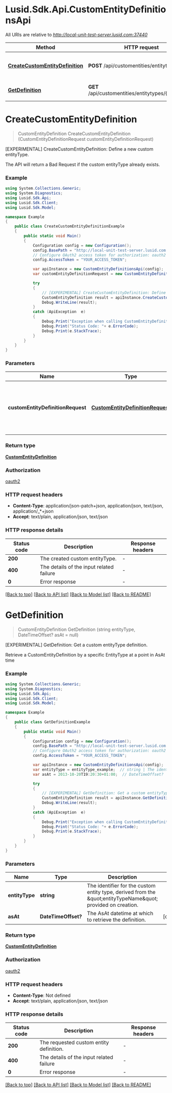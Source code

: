 # Lusid.Sdk.Api.CustomEntityDefinitionsApi

All URIs are relative to *http://local-unit-test-server.lusid.com:37440*

Method | HTTP request | Description
------------- | ------------- | -------------
[**CreateCustomEntityDefinition**](CustomEntityDefinitionsApi.md#createcustomentitydefinition) | **POST** /api/customentities/entitytypes | [EXPERIMENTAL] CreateCustomEntityDefinition: Define a new custom entityType.
[**GetDefinition**](CustomEntityDefinitionsApi.md#getdefinition) | **GET** /api/customentities/entitytypes/{entityType} | [EXPERIMENTAL] GetDefinition: Get a custom entityType definition.


<a name="createcustomentitydefinition"></a>
# **CreateCustomEntityDefinition**
> CustomEntityDefinition CreateCustomEntityDefinition (CustomEntityDefinitionRequest customEntityDefinitionRequest)

[EXPERIMENTAL] CreateCustomEntityDefinition: Define a new custom entityType.

The API will return a Bad Request if the custom entityType already exists.

### Example
```csharp
using System.Collections.Generic;
using System.Diagnostics;
using Lusid.Sdk.Api;
using Lusid.Sdk.Client;
using Lusid.Sdk.Model;

namespace Example
{
    public class CreateCustomEntityDefinitionExample
    {
        public static void Main()
        {
            Configuration config = new Configuration();
            config.BasePath = "http://local-unit-test-server.lusid.com:37440";
            // Configure OAuth2 access token for authorization: oauth2
            config.AccessToken = "YOUR_ACCESS_TOKEN";

            var apiInstance = new CustomEntityDefinitionsApi(config);
            var customEntityDefinitionRequest = new CustomEntityDefinitionRequest(); // CustomEntityDefinitionRequest | The payload containing the description of the custom entityType.

            try
            {
                // [EXPERIMENTAL] CreateCustomEntityDefinition: Define a new custom entityType.
                CustomEntityDefinition result = apiInstance.CreateCustomEntityDefinition(customEntityDefinitionRequest);
                Debug.WriteLine(result);
            }
            catch (ApiException  e)
            {
                Debug.Print("Exception when calling CustomEntityDefinitionsApi.CreateCustomEntityDefinition: " + e.Message );
                Debug.Print("Status Code: "+ e.ErrorCode);
                Debug.Print(e.StackTrace);
            }
        }
    }
}
```

### Parameters

Name | Type | Description  | Notes
------------- | ------------- | ------------- | -------------
 **customEntityDefinitionRequest** | [**CustomEntityDefinitionRequest**](CustomEntityDefinitionRequest.md)| The payload containing the description of the custom entityType. | 

### Return type

[**CustomEntityDefinition**](CustomEntityDefinition.md)

### Authorization

[oauth2](../README.md#oauth2)

### HTTP request headers

 - **Content-Type**: application/json-patch+json, application/json, text/json, application/_*+json
 - **Accept**: text/plain, application/json, text/json


### HTTP response details
| Status code | Description | Response headers |
|-------------|-------------|------------------|
| **200** | The created custom entityType. |  -  |
| **400** | The details of the input related failure |  -  |
| **0** | Error response |  -  |

[[Back to top]](#) [[Back to API list]](../README.md#documentation-for-api-endpoints) [[Back to Model list]](../README.md#documentation-for-models) [[Back to README]](../README.md)

<a name="getdefinition"></a>
# **GetDefinition**
> CustomEntityDefinition GetDefinition (string entityType, DateTimeOffset? asAt = null)

[EXPERIMENTAL] GetDefinition: Get a custom entityType definition.

Retrieve a CustomEntityDefinition by a specific EntityType at a point in AsAt time

### Example
```csharp
using System.Collections.Generic;
using System.Diagnostics;
using Lusid.Sdk.Api;
using Lusid.Sdk.Client;
using Lusid.Sdk.Model;

namespace Example
{
    public class GetDefinitionExample
    {
        public static void Main()
        {
            Configuration config = new Configuration();
            config.BasePath = "http://local-unit-test-server.lusid.com:37440";
            // Configure OAuth2 access token for authorization: oauth2
            config.AccessToken = "YOUR_ACCESS_TOKEN";

            var apiInstance = new CustomEntityDefinitionsApi(config);
            var entityType = entityType_example;  // string | The identifier for the custom entity type, derived from the \"entityTypeName\" provided on creation.
            var asAt = 2013-10-20T19:20:30+01:00;  // DateTimeOffset? | The AsAt datetime at which to retrieve the definition. (optional) 

            try
            {
                // [EXPERIMENTAL] GetDefinition: Get a custom entityType definition.
                CustomEntityDefinition result = apiInstance.GetDefinition(entityType, asAt);
                Debug.WriteLine(result);
            }
            catch (ApiException  e)
            {
                Debug.Print("Exception when calling CustomEntityDefinitionsApi.GetDefinition: " + e.Message );
                Debug.Print("Status Code: "+ e.ErrorCode);
                Debug.Print(e.StackTrace);
            }
        }
    }
}
```

### Parameters

Name | Type | Description  | Notes
------------- | ------------- | ------------- | -------------
 **entityType** | **string**| The identifier for the custom entity type, derived from the \&quot;entityTypeName\&quot; provided on creation. | 
 **asAt** | **DateTimeOffset?**| The AsAt datetime at which to retrieve the definition. | [optional] 

### Return type

[**CustomEntityDefinition**](CustomEntityDefinition.md)

### Authorization

[oauth2](../README.md#oauth2)

### HTTP request headers

 - **Content-Type**: Not defined
 - **Accept**: text/plain, application/json, text/json


### HTTP response details
| Status code | Description | Response headers |
|-------------|-------------|------------------|
| **200** | The requested custom entity definition. |  -  |
| **400** | The details of the input related failure |  -  |
| **0** | Error response |  -  |

[[Back to top]](#) [[Back to API list]](../README.md#documentation-for-api-endpoints) [[Back to Model list]](../README.md#documentation-for-models) [[Back to README]](../README.md)

